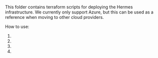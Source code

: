 This folder contains terraform scripts for deploying the Hermes infrastructure. We currently only support Azure, but this can be used as a reference when moving to other cloud providers.


How to use:

1.
2.
3.
4.
